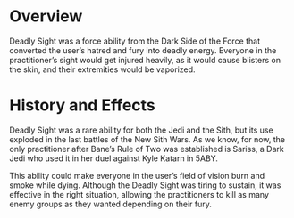 # Overview

Deadly Sight was a force ability from the Dark Side of the Force that converted the user’s hatred and fury into deadly energy.
Everyone in the practitioner’s sight would get injured heavily, as it would cause blisters on the skin, and their extremities would be vaporized.

# History and Effects

Deadly Sight was a rare ability for both the Jedi and the Sith, but its use exploded in the last battles of the New Sith Wars.
As we know, for now, the only practitioner after Bane’s Rule of Two was established is Sariss, a Dark Jedi who used it in her duel against Kyle Katarn in 5ABY.

This ability could make everyone in the user’s field of vision burn and smoke while dying.
Although the Deadly Sight was tiring to sustain, it was effective in the right situation, allowing the practitioners to kill as many enemy groups as they wanted depending on their fury.
